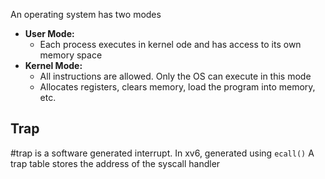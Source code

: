 An operating system has two modes

- **User Mode:**
	- Each process executes in kernel ode and has access to its own memory space
- **Kernel Mode:** 
	- All instructions are allowed. Only the OS can execute in this mode 
	- Allocates registers, clears memory, load the program into memory, etc.

## Trap
#trap is a software generated interrupt. In xv6, generated using `ecall()`
A trap table stores the address of the syscall handler

